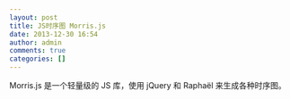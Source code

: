 ```yaml
---
layout: post
title: JS时序图 Morris.js
date: 2013-12-30 16:54
author: admin
comments: true
categories: []
---
```

Morris.js 是一个轻量级的 JS 库，使用 jQuery 和 Raphaël 来生成各种时序图。
